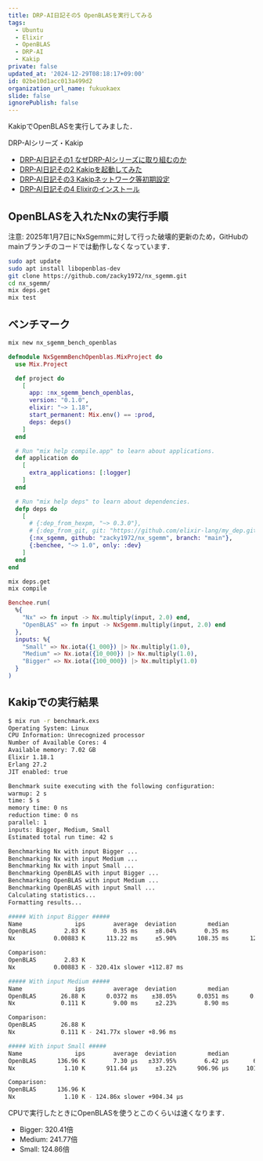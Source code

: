 ```yaml
---
title: DRP-AI日記その5 OpenBLASを実行してみる
tags:
  - Ubuntu
  - Elixir
  - OpenBLAS
  - DRP-AI
  - Kakip
private: false
updated_at: '2024-12-29T08:18:17+09:00'
id: 02be10d1acc013a499d2
organization_url_name: fukuokaex
slide: false
ignorePublish: false
---
```

KakipでOpenBLASを実行してみました．

DRP-AIシリーズ・Kakip

- [DRP-AI日記その1 なぜDRP-AIシリーズに取り組むのか](https://qiita.com/zacky1972/items/3ebf021cab1e972890f8)
- [DRP-AI日記その2 Kakipを起動してみた](https://qiita.com/zacky1972/items/438ddc192fc499fb697c)
- [DRP-AI日記その3 Kakipネットワーク等初期設定](https://qiita.com/zacky1972/items/ab6a176f0ad481473f71)
- [DRP-AI日記その4 Elixirのインストール](https://qiita.com/zacky1972/items/922176433e54046b8338)

## OpenBLASを入れたNxの実行手順

注意: 2025年1月7日にNxSgemmに対して行った破壊的更新のため，GitHubのmainブランチのコードでは動作しなくなっています．

```bash
sudo apt update
sudo apt install libopenblas-dev
git clone https://github.com/zacky1972/nx_sgemm.git
cd nx_sgemm/
mix deps.get
mix test
```

## ベンチマーク

```bash
mix new nx_sgemm_bench_openblas
```

```elixir:mix.exs
defmodule NxSgemmBenchOpenblas.MixProject do
  use Mix.Project

  def project do
    [
      app: :nx_sgemm_bench_openblas,
      version: "0.1.0",
      elixir: "~> 1.18",
      start_permanent: Mix.env() == :prod,
      deps: deps()
    ]
  end

  # Run "mix help compile.app" to learn about applications.
  def application do
    [
      extra_applications: [:logger]
    ]
  end

  # Run "mix help deps" to learn about dependencies.
  defp deps do
    [
      # {:dep_from_hexpm, "~> 0.3.0"},
      # {:dep_from_git, git: "https://github.com/elixir-lang/my_dep.git", tag: "0.1.0"}
      {:nx_sgemm, github: "zacky1972/nx_sgemm", branch: "main"},
      {:benchee, "~> 1.0", only: :dev}
    ]
  end
end
```

```bash
mix deps.get 
mix compile
```

```elixir:benchmark.exs
Benchee.run(
  %{
    "Nx" => fn input -> Nx.multiply(input, 2.0) end,
    "OpenBLAS" => fn input -> NxSgemm.multiply(input, 2.0) end
  },
  inputs: %{
    "Small" => Nx.iota({1_000}) |> Nx.multiply(1.0),
    "Medium" => Nx.iota({10_000}) |> Nx.multiply(1.0),
    "Bigger" => Nx.iota({100_000}) |> Nx.multiply(1.0)
  }
)
```

## Kakipでの実行結果

```bash
$ mix run -r benchmark.exs
Operating System: Linux
CPU Information: Unrecognized processor
Number of Available Cores: 4
Available memory: 7.02 GB
Elixir 1.18.1
Erlang 27.2
JIT enabled: true

Benchmark suite executing with the following configuration:
warmup: 2 s
time: 5 s
memory time: 0 ns
reduction time: 0 ns
parallel: 1
inputs: Bigger, Medium, Small
Estimated total run time: 42 s

Benchmarking Nx with input Bigger ...
Benchmarking Nx with input Medium ...
Benchmarking Nx with input Small ...
Benchmarking OpenBLAS with input Bigger ...
Benchmarking OpenBLAS with input Medium ...
Benchmarking OpenBLAS with input Small ...
Calculating statistics...
Formatting results...

##### With input Bigger #####
Name               ips        average  deviation         median         99th %
OpenBLAS        2.83 K        0.35 ms     ±8.04%        0.35 ms        0.44 ms
Nx           0.00883 K      113.22 ms     ±5.90%      108.35 ms      122.41 ms

Comparison: 
OpenBLAS        2.83 K
Nx           0.00883 K - 320.41x slower +112.87 ms

##### With input Medium #####
Name               ips        average  deviation         median         99th %
OpenBLAS       26.88 K      0.0372 ms    ±38.05%      0.0351 ms      0.0616 ms
Nx             0.111 K        9.00 ms     ±2.23%        8.90 ms        9.47 ms

Comparison: 
OpenBLAS       26.88 K
Nx             0.111 K - 241.77x slower +8.96 ms

##### With input Small #####
Name               ips        average  deviation         median         99th %
OpenBLAS      136.96 K        7.30 μs   ±337.95%        6.42 μs       65.63 μs
Nx              1.10 K      911.64 μs     ±3.22%      906.96 μs     1017.12 μs

Comparison: 
OpenBLAS      136.96 K
Nx              1.10 K - 124.86x slower +904.34 μs
```

CPUで実行したときにOpenBLASを使うとこのくらいは速くなります．

* Bigger: 320.41倍
* Medium: 241.77倍
* Small: 124.86倍
